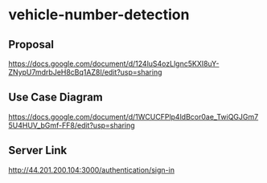 # vehicle-number-detection

## Proposal
https://docs.google.com/document/d/124luS4ozLlgnc5KXI8uY-ZNypU7mdrbJeH8cBq1AZ8I/edit?usp=sharing

## Use Case Diagram
https://docs.google.com/document/d/1WCUCFPlp4ldBcor0ae_TwiQGJGm75U4HUV_bGmf-FF8/edit?usp=sharing

## Server Link
http://44.201.200.104:3000/authentication/sign-in
